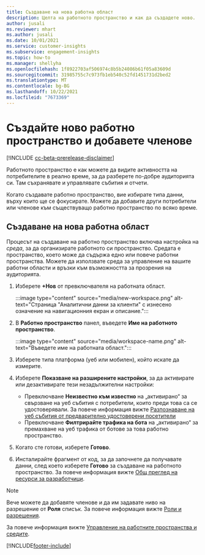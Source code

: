 ```yaml
---
title: Създаване на нова работна област
description: Целта на работното пространство и как да създадете ново.
author: jusali
ms.reviewer: mhart
ms.author: jusali
ms.date: 10/01/2021
ms.service: customer-insights
ms.subservice: engagement-insights
ms.topic: how-to
ms.manager: shellyha
ms.openlocfilehash: 1f8922703af506974c8b5b24086b61f05a83609d
ms.sourcegitcommit: 31985755c7c973fb1eb540c52fd1451731d2bed2
ms.translationtype: MT
ms.contentlocale: bg-BG
ms.lasthandoff: 10/22/2021
ms.locfileid: "7673369"
---
```

# <a name="create-a-new-workspace-and-add-members"></a>Създайте ново работно пространство и добавете членове

[!INCLUDE [cc-beta-prerelease-disclaimer](includes/cc-beta-prerelease-disclaimer.md)]

Работното пространство е как можете да видите активността на потребителите в реално време, за да разберете по-добре аудиторията си. Там съхранявате и управлявате събития и отчети.

Когато създавате работно пространство, вие избирате типа данни, върху които ще се фокусирате. Можете да добавите други потребители или членове към съществуващо работно пространство по всяко време. 

## <a name="create-a-new-workspace"></a>Създаване на нова работна област

Процесът на създаване на работно пространство включва настройка на *среда*, за да организирате работното си пространство. Средата е пространство, което може да съдържа едно или повече работни пространства. Можете да използвате среда за управление на вашите работни области и връзки към възможността за прозрения на аудиторията.

1. Изберете **+Нов** от превключвателя на работната област.

   :::image type="content" source="media/new-workspace.png" alt-text="Страница &quot;Аналитични данни за клиенти&quot; с изнесено означение на навигационния екран и описание.":::

1. В **Работно пространство** панел, въведете **Име на работното пространство**.

   :::image type="content" source="media/workspace-name.png" alt-text="Въведете име на работната област.":::

1. Изберете типа платформа (уеб или мобилен), който искате да измерите.

1. Изберете **Показване на разширените настройки**, за да активирате или дезактивирате тези незадължителни настройки:

   - Превключване **Неизвестно към известно** на „активирано“ за свързване на уеб събития с потребители, които преди това са се удостоверявали. За повече информация вижте [Разпознаване на уеб събития от предварително удостоверени посетители](unknown-to-known.md)
   - Превключване **Филтрирайте трафика на бота** на „активирано“ за премахване на уеб трафика от ботове за това работно пространство. 

1. Когато сте готови, изберете **Готово**. 

1. Инсталирайте фрагмент от код, за да започнете да получавате данни, след което изберете **Готово** за създаване на работното пространство. За повече информация вижте [Общ преглед на ресурси за разработчици](developer-resources.md).

> [!NOTE]
> Вече можете да добавяте членове и да им задавате ниво на разрешение от **Роля** списък. За повече информация вижте [Роли и разрешения](user-roles.md). 

За повече информация вижте [Управление на работните пространства и средите](manage-environments-workspaces.md).


[!INCLUDE[footer-include](../includes/footer-banner.md)]
